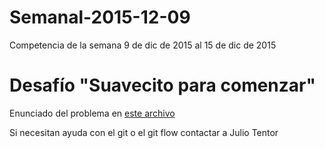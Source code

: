 # Semanal-2015-12-09
Competencia de la semana 9 de dic de 2015 al 15 de dic de 2015

# Desafío "Suavecito para comenzar" 

Enunciado del problema en [este archivo](https://github.com/TAP-Jujuy/Semanal-2015-12-09/blob/feature/v0.0.0/Enunciado.pdf)


Si necesitan ayuda con el git o el git flow contactar a Julio Tentor

